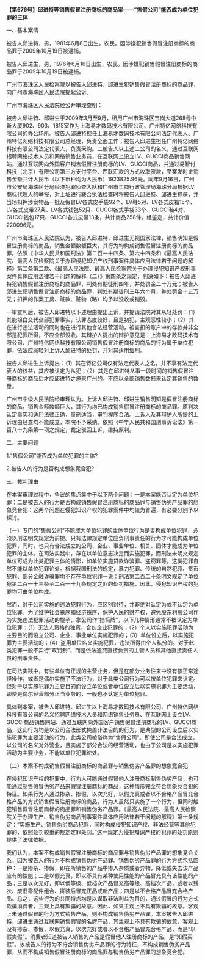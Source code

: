 **【第676号】邱进特等销售假冒注册商标的商品案——“售假公司”能否成为单位犯罪的主体**

一、基本案情

被告人邱进特，男，1981年6月8日出生，农民。因涉嫌犯销售假冒注册商标的商品罪于2009年10月19日被逮捕。

被告人邱进生，男，1976年6月16日出生，农民。因涉嫌犯销售假冒注册商标的商品罪于2009年10月19日被逮捕。

广州市海珠区人民检察院以被告人邱进特、邱进生犯销售假冒注册商标的商品罪，向广州市海珠区人民法院提起公诉。

广州市海珠区人民法院经公开审理查明：

被告人邱进特、邱进生于2009年3月至9月，租用广州市海珠区宝岗大道268号中新大厦902、903、1815室作为上海易才数码技术有限公司、广州特亿网络科技有限公司的办公场所。被告人邱进特担任上海易才数码技术有限公司法定代表人、广州特亿网络科技有限公司总经理，负责全面工作；被告人邱进生担任广州特亿网络科技有限公司法定代表人，负责采购。二被告人以上述二公司的名义，通过互联网招聘网络技术人员和网络销售业务员，在互联网上设立LV、GUCCI商品销售网站，通过互联网向外国客户销售假冒注册商标的LV、GUCCI商品，并通过易智付科技（北京）有限公司第三方支付平台、西联汇款的方式收取货款，至案发时止销售金额共计人民币（以下币种均为人民币）1923825.96元。同年9月16日，广州市公安局海珠区分局经济犯罪侦查大队和广州市工商行政管理局海珠分局根据LV商标代理人的举报，对上址进行联合执法检查时将被告人邱进特、邱进生抓获，并当场扣押涉案物品一批及假冒LV各式皮手袋92个、LV鞋5对、LV各式皮箱15个、LV各式皮带27条、LV各式钱包52只、GUCCI各式手袋33个、GUCCI鞋4对、GUCCI钱包17只、GUCCI各式皮带13条，共计商品258件。经鉴定，共计价值220096元。

广州市海珠区人民法院认为，被告人邱进特、邱进生无视国家法律，销售明知是假冒注册商标的商品，销售金额数额巨大，其行为均构成销售假冒注册商标的商品罪。依照《中华人民共和国刑法》第二百一十四条、第六十四条和《最高人民法院、最高人民检察院关于办理侵犯知识产权刑事案件具体应用法律若干问题的解释》第二条第二款、《最高人民法院、最高人民检察院关于办理侵犯知识产权刑事案件具体应用法律若干问题的解释（二）》第四条之规定，判决如下：被告人邱进特犯销售假冒注册商标的商品罪，判处有期徒刑四年，并处罚金二十万元；被告人邱进生犯销售假冒注册商标的商品罪，判处有期徒刑三年六个月，并处罚金十五万元；扣押的作案工具、赃款、赃物（略）均予以没收或销毁。

一审宣判后，被告人邱进特以下述理由提出上诉，并提请法院对其从轻处罚：（1）其能坦白交代全部犯罪事实，认罪态度较好，且是初犯，主观恶性较小；（2）其在进行违法活动的同时也在进行其他合法经营活动，被查扣的账户中的存款并非全部是犯罪所得，不应全部没收。其辩护人提出的辩护意见是：上海易才数码技术有限公司、广州特亿网络科技有限公司销售假冒注册商标的商品的行为属于单位犯罪，依法应减轻对上诉人邱进特的处罚，并对其适用缓刑。

被告人邱进生上诉提出：（1）其在特亿公司仅有法定代表人之名，并不享有法定代表人的权益，其应被认定为从犯；（2）其是在邱进特从事一段时间的销售假冒注册商标的商品后才应邱进特之邀来广州的，不应以全部销售数额来认定其销售的数量。

广州市中级人民法院经审理认为。上诉人邱进特、邱进生销售明知是假冒注册商标的商品，销售金额数额巨大，其行为均已构成销售假冒注册商标的商品罪。原判决认定事实和适用法律正确，量刑适当，审判程序合法。上诉人及其辩护人所提的上诉理由经查均不能成立，本院不予采纳。依照《中华人民共和国刑事诉讼法》第一百八十九条第一项之规定，裁定驳回上诉，维持原判。

二、主要问题

1.“售假公司”能否成为单位犯罪的主体?

2.被告人的行为是否构成想象竞合犯?

三、裁判理由

在本案审理过程中，争议的焦点集中于以下两个问题：一是本案能否认定为单位犯罪；二是被告人的行为是否构成销售假冒注册商标的商品罪与销售伪劣产品罪的想象竞合犯：这两个问题在侵犯知识产权的犯罪案件中均较为普遍，有必要分别予以探讨。

（一）专门的“售假公司”不能成为单位犯罪的主体单位行为是否构成单位犯罪，必须以刑法明文规定为前提。只有法律规定单位应负刑事责任的行为才可能构成单位犯罪，同时，也只有合法成立的公司、企业、事业单位、机关、团体才能成为单位犯罪的主体。在司法实践中，存在以单位意志决定而实施犯罪，而刑法未明文规定单位可成为此类犯罪主体的情形，如单位实施贷款诈骗罪、盗窃罪等，这类犯罪自然不能以单位犯罪论处。根据我国刑法的规定，暴力犯罪、传统的自然犯罪、货币犯罪、部分金融诈骗罪均不存在单位犯罪一说：刑法第二百二十条明文规定了单位犯第二百一十三条至二百一十九条规定之罪的处罚措施，因此，侵犯知识产权的犯罪均可由单位构成。

然而，对于公司实施的违法犯罪行为，应区别对待，并非绝对认定为或不认定为单位犯罪。为了维护社会秩序和经济秩序，保护人民的财产权，避免股东利用公司作为实施违法犯罪活动的幌子，拿公司作“挡箭牌”，以下几种情形通常不被认定为单位犯罪：（1）无法人资格的独资、合伙企业犯罪的；（2）个人以实施犯罪活动为主要目的而设立公司、企业、事业单位实施犯罪的；（3）单位设立后，以实施犯罪为主要活动的；（4）盗用单位名义实施犯罪，违法所得由个人私分的。对于此类犯罪一般不实行“双罚制”，而是依法追究直接负责的主管人员和其他直接责任人员的刑事责任。

在司法实践中，有些单位有正规的主营业务，但是在部分业务往来中没有按正常途径操作，或者是偶尔实施了不法行为，对于此类公司行为可以按单位犯罪来认定。但对于以实施犯罪为主要目的而设立单位或者单位设立后以实施犯罪为主要活动，即使是偶尔经营部分正当业务的，一般也不认定为单位犯罪。

具体到本案，被告人邱进特、邱进生以上海易才数码技术有限公司、广州特亿网络科技有限公司的名义招聘网络技术人员和网络销售业务员、在互联网上设立LV、GUCCI商品销售网站、通过互联网向外国客户销售假冒注册商标的LV、GUCCI商品，这此行为均是以公司合法形式掩盖非法目的的行为，是典型的公司设立后以实施犯罪为主要活动的行为，此类公司被俗称为“售假公司”。即使公司是合法成立，以公司的名义对外营业，且实施了部分合法的经营活动，也由于公司是以实施犯罪活动为主要业务，不能以单位犯罪论处。

（二）本案不构成销售假冒注册商标的商品罪与销售伪劣产品罪的想象竞合犯

在侵犯知识产权的犯罪中，行为人可能通过假冒他人注册商标制售伪劣产品，也可能通过制售假冒伪劣产品来假冒注册商标的商品，这种情形完全符合想象竞合犯的特征。如果行为人通过掺杂、掺假，以次充好，以假充真或者以不合格产品冒充合格产品的方式销售假冒注册商标的商品，行为人虽然只实施了一个行为，但同时触犯销售假冒注册商标的商品罪和销售伪劣产品罪。《最高人民法院、最高人民检察院关于办理生产、销售伪劣商品刑事案件具体应用法律若干问题的解释》第十条规定：“实施生产、销售伪劣商品犯罪，同时构成侵犯知识产权、非法经营等其他犯罪的，依照处罚较重的规定定罪处罚。”这一规定为侵犯知识产权的犯罪的处罚原则提供了法律依据。

我们认为，本案不构成销售假冒注册商标的商品罪与销售伪劣产品罪的想象竞合关系，因为被告人的行为不构成销售伪劣产品罪。销售伪劣产品罪的行为方式包括四种：一是掺杂、掺假，即在所销售的产品中掺人杂质或者异物，降低或失去该产品应有的性能；二是以假充真，即以不具有某种使用性能的产品冒充具有该性能的产品；三是以次充好，即以低等级、低档次产品冒充高等级、高档次产品，或者以残次、废旧零配件组合、拼装后冒充正品或新产品；四是以不合格产品冒充合格产品。总之，这些行为的共同特点均是以谋取非法利益为目的，通过假冒的行为方式欺骗消费者，主观上具有欺骗的故意。因此，如果主观上不具有欺骗的故意。客观上未通过假冒的行为方式销售产品，则不构成销售伪劣产品罪。本案被告人邱进特、邱进生通过互联网销售假冒的名牌产品，其主观上不具有欺骗的故意，客观上没有掺杂、掺假，以假充真，以次充好或者以不合格产品冒充合格产品，而是“以假卖假”。消费者知道被告人销售的产品是假冒他人注册商标的产品，是“知假买假”。故被告人的行为不符合销售伪劣产品罪的行为特征，不构成销售伪劣产品罪，从而不构成销售假冒注册商标的商品罪与销售伪劣产品罪的想象竞合犯。